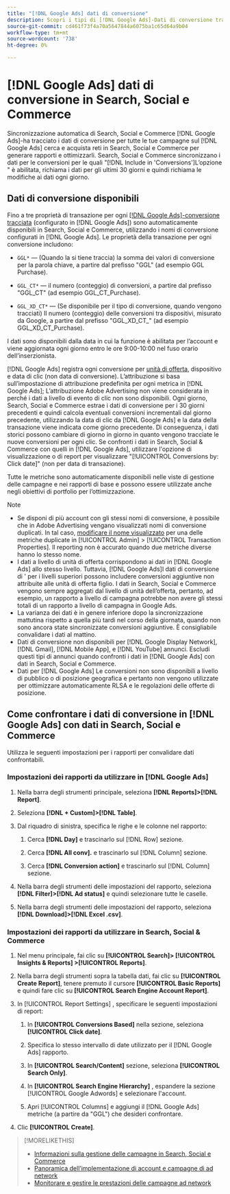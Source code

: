```yaml
---
title: "[!DNL Google Ads] dati di conversione"
description: Scopri i tipi di [!DNL Google Ads]-Dati di conversione tracciati disponibili in Search, Social e Commerce.
source-git-commit: cd461f73f4a70a5647844a6075ba1c65d64a9b04
workflow-type: tm+mt
source-wordcount: '738'
ht-degree: 0%

---
```


# [!DNL Google Ads] dati di conversione in Search, Social e Commerce

Sincronizzazione automatica di Search, Social e Commerce [!DNL Google Ads]-ha tracciato i dati di conversione per tutte le tue campagne sul [!DNL Google Ads] cerca e acquista reti in Search, Social e Commerce per generare rapporti e ottimizzarli. Search, Social e Commerce sincronizzano i dati per le conversioni per le quali &quot;[!DNL Include in 'Conversions']L’opzione &quot; è abilitata, richiama i dati per gli ultimi 30 giorni e quindi richiama le modifiche ai dati ogni giorno.

## Dati di conversione disponibili

Fino a tre proprietà di transazione per ogni [[!DNL Google Ads]-conversione tracciata](https://support.google.com/google-ads/answer/4677036) (configurato in [!DNL Google Ads]) sono automaticamente disponibili in Search, Social e Commerce, utilizzando i nomi di conversione configurati in [!DNL Google Ads]. Le proprietà della transazione per ogni conversione includono:

* `GGL*` — (Quando la si tiene traccia) la somma dei valori di conversione per la parola chiave, a partire dal prefisso &quot;GGL&quot; (ad esempio GGL Purchase).

* `GGL_CT*` — il numero (conteggio) di conversioni, a partire dal prefisso &quot;GGL_CT&quot; (ad esempio GGL_CT_Purchase).

* `GGL_XD_CT*` — (Se disponibile per il tipo di conversione, quando vengono tracciati) Il numero (conteggio) delle conversioni tra dispositivi, misurato da Google, a partire dal prefisso &quot;GGL_XD_CT_&quot; (ad esempio GGL_XD_CT_Purchase).

I dati sono disponibili dalla data in cui la funzione è abilitata per l’account e viene aggiornata ogni giorno entro le ore 9:00-10:00 nel fuso orario dell’inserzionista.

[!DNL Google Ads] registra ogni conversione per [unità di offerta](/help/search-social-commerce/glossary.md#a-b), dispositivo e data di clic (non data di conversione). L’attribuzione si basa sull’impostazione di attribuzione predefinita per ogni metrica in [!DNL Google Ads]; L’attribuzione Adobe Advertising non viene considerata in perché i dati a livello di evento di clic non sono disponibili. Ogni giorno, Search, Social e Commerce estrae i dati di conversione per i 30 giorni precedenti e quindi calcola eventuali conversioni incrementali dal giorno precedente, utilizzando la data di clic da [!DNL Google Ads] e la data della transazione viene indicata come giorno precedente. Di conseguenza, i dati storici possono cambiare di giorno in giorno in quanto vengono tracciate le nuove conversioni per ogni clic. Se confronti i dati in Search, Social &amp; Commerce con quelli in [!DNL Google Ads], utilizzare l&#39;opzione di visualizzazione o di report per visualizzare &quot;[!UICONTROL Conversions by: Click date]&quot; (non per data di transazione).

Tutte le metriche sono automaticamente disponibili nelle viste di gestione delle campagne e nei rapporti di base e possono essere utilizzate anche negli obiettivi di portfolio per l’ottimizzazione.

>[!NOTE]
>
>* Se disponi di più account con gli stessi nomi di conversione, è possibile che in Adobe Advertising vengano visualizzati nomi di conversione duplicati. In tal caso, [modificare il nome visualizzato](/help/search-social-commerce/admin/transaction-properties/transaction-property-edit-display-name.md) per una delle metriche duplicate in [!UICONTROL Admin] > [!UICONTROL Transaction Properties]. Il reporting non è accurato quando due metriche diverse hanno lo stesso nome.
>* I dati a livello di unità di offerta corrispondono ai dati in [!DNL Google Ads] allo stesso livello. Tuttavia, [!DNL Google Ads]I dati di conversione di &#39; per i livelli superiori possono includere conversioni aggiuntive non attribuite alle unità di offerta figlio. I dati in Search, Social e Commerce vengono sempre aggregati dal livello di unità dell’offerta, pertanto, ad esempio, un rapporto a livello di campagna potrebbe non avere gli stessi totali di un rapporto a livello di campagna in Google Ads.
>* La varianza dei dati è in genere inferiore dopo la sincronizzazione mattutina rispetto a quella più tardi nel corso della giornata, quando non sono ancora state sincronizzate conversioni aggiuntive. È consigliabile convalidare i dati al mattino.
>* Dati di conversione non disponibili per [!DNL Google Display Network], [!DNL Gmail], [!DNL Mobile App], e [!DNL YouTube] annunci. Escludi questi tipi di annunci quando confronti i dati in [!DNL Google Ads] con dati in Search, Social e Commerce.
>* Dati per [!DNL Google Ads] Le conversioni non sono disponibili a livello di pubblico o di posizione geografica e pertanto non vengono utilizzate per ottimizzare automaticamente RLSA e le regolazioni delle offerte di posizione.


## Come confrontare i dati di conversione in [!DNL Google Ads] con dati in Search, Social e Commerce

Utilizza le seguenti impostazioni per i rapporti per convalidare dati confrontabili.

### Impostazioni dei rapporti da utilizzare in [!DNL Google Ads]

1. Nella barra degli strumenti principale, seleziona **[!DNL Reports]>[!DNL Report]**.

1. Seleziona **[!DNL + Custom]>[!DNL Table]**.

1. Dal riquadro di sinistra, specifica le righe e le colonne nel rapporto:

   1. Cerca **[!DNL Day]** e trascinarlo sul [!DNL Row] sezione.

   1. Cerca **[!DNL All conv].** e trascinarlo sul [!DNL Column] sezione.

   1. Cerca **[!DNL Conversion action]** e trascinarlo sul [!DNL Column] sezione.

1. Nella barra degli strumenti delle impostazioni del rapporto, seleziona **[!DNL Filter]>[!DNL Ad status]** e quindi selezionare tutte le caselle.

1. Nella barra degli strumenti delle impostazioni del rapporto, seleziona **[!DNL Download]>[!DNL Excel .csv]**.

### Impostazioni dei rapporti da utilizzare in Search, Social &amp; Commerce

1. Nel menu principale, fai clic su **[!UICONTROL Search]> [!UICONTROL Insights & Reports] >[!UICONTROL Reports]**.

1. Nella barra degli strumenti sopra la tabella dati, fai clic su **[!UICONTROL Create Report]**, tenere premuto il cursore **[!UICONTROL Basic Reports]** e quindi fare clic su **[!UICONTROL Search Engine Account Report]**.

1. In [!UICONTROL Report Settings] , specificare le seguenti impostazioni di report:

   1. In **[!UICONTROL Conversions Based]** nella sezione, seleziona **[!UICONTROL Click date]**.

   1. Specifica lo stesso intervallo di date utilizzato per il [!DNL Google Ads] rapporto.

   1. In **[!UICONTROL Search/Content]** sezione, seleziona **[!UICONTROL Search Only]**.

   1. In **[!UICONTROL Search Engine Hierarchy]** , espandere la sezione [!UICONTROL Google Adwords] e selezionare l&#39;account.

   1. Apri [!UICONTROL Columns] e aggiungi il [!DNL Google Ads] metriche (a partire da &quot;GGL&quot;) che desideri confrontare.

1. Clic **[!UICONTROL Create]**.

>[!MORELIKETHIS]
>
>* [Informazioni sulla gestione delle campagne in Search, Social e Commerce](campaign-management-about.md)
>* [Panoramica dell’implementazione di account e campagne di ad network](campaign-implemention-overview.md)
>* [Monitorare e gestire le prestazioni delle campagne ad network](monitor-performance-campaigns.md)

